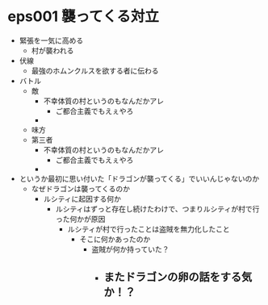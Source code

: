 # eps001 襲ってくる対立
- 緊張を一気に高める
  - 村が襲われる
- 伏線
  - 最強のホムンクルスを欲する者に伝わる
- バトル
  - 敵
    - 不幸体質の村というのもなんだかアレ
      - ご都合主義でもえぇやろ
    - 
  - 味方
  - 第三者
    - 不幸体質の村というのもなんだかアレ
      - ご都合主義でもえぇやろ
    - 
- というか最初に思い付いた「ドラゴンが襲ってくる」でいいんじゃないのか
  - なぜドラゴンは襲ってくるのか
    - ルシティに起因する何か
      - ルシティはずっと存在し続けたわけで、つまりルシティが村で行った何かが原因
        - ルシティが村で行ったことは盗賊を無力化したこと
          - そこに何かあったのか
            - 盗賊が何か持っていた？
              - またドラゴンの卵の話をする気か！？
                - 

